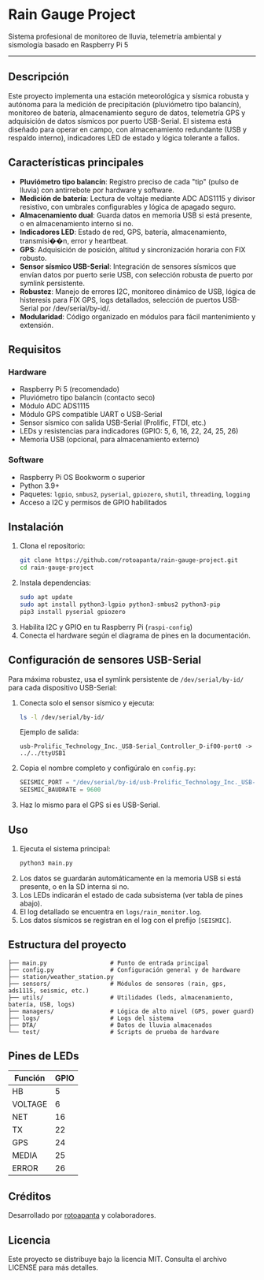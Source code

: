 # Rain Gauge Project

Sistema profesional de monitoreo de lluvia, telemetría ambiental y sismología basado en Raspberry Pi 5

---

## Descripción

Este proyecto implementa una estación meteorológica y sísmica robusta y autónoma para la medición de precipitación (pluviómetro tipo balancín), monitoreo de batería, almacenamiento seguro de datos, telemetría GPS y adquisición de datos sísmicos por puerto USB-Serial. El sistema está diseñado para operar en campo, con almacenamiento redundante (USB y respaldo interno), indicadores LED de estado y lógica tolerante a fallos.

## Características principales

- **Pluviómetro tipo balancín**: Registro preciso de cada "tip" (pulso de lluvia) con antirrebote por hardware y software.
- **Medición de batería**: Lectura de voltaje mediante ADC ADS1115 y divisor resistivo, con umbrales configurables y lógica de apagado seguro.
- **Almacenamiento dual**: Guarda datos en memoria USB si está presente, o en almacenamiento interno si no.
- **Indicadores LED**: Estado de red, GPS, batería, almacenamiento, transmisi��n, error y heartbeat.
- **GPS**: Adquisición de posición, altitud y sincronización horaria con FIX robusto.
- **Sensor sísmico USB-Serial**: Integración de sensores sísmicos que envían datos por puerto serie USB, con selección robusta de puerto por symlink persistente.
- **Robustez**: Manejo de errores I2C, monitoreo dinámico de USB, lógica de histeresis para FIX GPS, logs detallados, selección de puertos USB-Serial por /dev/serial/by-id/.
- **Modularidad**: Código organizado en módulos para fácil mantenimiento y extensión.

## Requisitos

### Hardware
- Raspberry Pi 5 (recomendado)
- Pluviómetro tipo balancín (contacto seco)
- Módulo ADC ADS1115
- Módulo GPS compatible UART o USB-Serial
- Sensor sísmico con salida USB-Serial (Prolific, FTDI, etc.)
- LEDs y resistencias para indicadores (GPIO: 5, 6, 16, 22, 24, 25, 26)
- Memoria USB (opcional, para almacenamiento externo)

### Software
- Raspberry Pi OS Bookworm o superior
- Python 3.9+
- Paquetes: `lgpio`, `smbus2`, `pyserial`, `gpiozero`, `shutil`, `threading`, `logging`
- Acceso a I2C y permisos de GPIO habilitados

## Instalación

1. Clona el repositorio:
   ```bash
   git clone https://github.com/rotoapanta/rain-gauge-project.git
   cd rain-gauge-project
   ```
2. Instala dependencias:
   ```bash
   sudo apt update
   sudo apt install python3-lgpio python3-smbus2 python3-pip
   pip3 install pyserial gpiozero
   ```
3. Habilita I2C y GPIO en tu Raspberry Pi (`raspi-config`)
4. Conecta el hardware según el diagrama de pines en la documentación.

## Configuración de sensores USB-Serial

Para máxima robustez, usa el symlink persistente de `/dev/serial/by-id/` para cada dispositivo USB-Serial:

1. Conecta solo el sensor sísmico y ejecuta:
   ```bash
   ls -l /dev/serial/by-id/
   ```
   Ejemplo de salida:
   ```
   usb-Prolific_Technology_Inc._USB-Serial_Controller_D-if00-port0 -> ../../ttyUSB1
   ```
2. Copia el nombre completo y configúralo en `config.py`:
   ```python
   SEISMIC_PORT = "/dev/serial/by-id/usb-Prolific_Technology_Inc._USB-Serial_Controller_D-if00-port0"
   SEISMIC_BAUDRATE = 9600
   ```
3. Haz lo mismo para el GPS si es USB-Serial.

## Uso

1. Ejecuta el sistema principal:
   ```bash
   python3 main.py
   ```
2. Los datos se guardarán automáticamente en la memoria USB si está presente, o en la SD interna si no.
3. Los LEDs indicarán el estado de cada subsistema (ver tabla de pines abajo).
4. El log detallado se encuentra en `logs/rain_monitor.log`.
5. Los datos sísmicos se registran en el log con el prefijo `[SEISMIC]`.

## Estructura del proyecto

```
├── main.py                  # Punto de entrada principal
├── config.py                # Configuración general y de hardware
├── station/weather_station.py
├── sensors/                 # Módulos de sensores (rain, gps, ads1115, seismic, etc.)
├── utils/                   # Utilidades (leds, almacenamiento, batería, USB, logs)
├── managers/                # Lógica de alto nivel (GPS, power guard)
├── logs/                    # Logs del sistema
├── DTA/                     # Datos de lluvia almacenados
└── test/                    # Scripts de prueba de hardware
```

## Pines de LEDs

| Función   | GPIO |
|-----------|------|
| HB        | 5    |
| VOLTAGE   | 6    |
| NET       | 16   |
| TX        | 22   |
| GPS       | 24   |
| MEDIA     | 25   |
| ERROR     | 26   |

## Créditos

Desarrollado por [rotoapanta](https://github.com/rotoapanta) y colaboradores.

## Licencia

Este proyecto se distribuye bajo la licencia MIT. Consulta el archivo LICENSE para más detalles.
